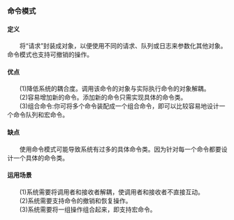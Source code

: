 ### 命令模式
#### 定义
&emsp;&emsp;将“请求”封装成对象，以便使用不同的请求、队列或日志来参数化其他对象。命令模式也支持可撤销的操作。
#### 优点
&emsp;&emsp;(1)降低系统的耦合度。调用该命令的对象与实际执行命令的对象解耦。  
&emsp;&emsp;(2)容易增加新的命令。添加新的命令只需实现具体的命令类。  
&emsp;&emsp;(3)组合命令:你可将多个命令装配成一个组合命令，即可以比较容易地设计一个命令队列和宏命令。
#### 缺点
&emsp;&emsp;使用命令模式可能导致系统有过多的具体命令类。因为针对每一个命令都要设计一个具体的命令类。
#### 运用场景
&emsp;&emsp;(1)系统需要将调用者和接收者解耦，使调用者和接收者不直接互动。  
&emsp;&emsp;(2)系统需要支持命令的撤销和恢复操作。  
&emsp;&emsp;(3)系统需要将一组操作组合起来，即支持宏命令。